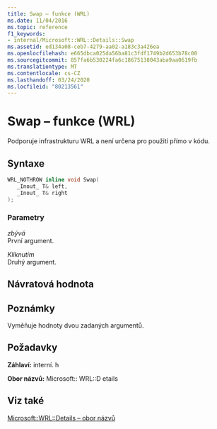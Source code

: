 ```yaml
---
title: Swap – funkce (WRL)
ms.date: 11/04/2016
ms.topic: reference
f1_keywords:
- internal/Microsoft::WRL::Details::Swap
ms.assetid: ed134a08-ceb7-4279-aa02-a183c3a426ea
ms.openlocfilehash: e665dbca025da56ba81c3fdf1749b2d653b78c00
ms.sourcegitcommit: 857fa6b530224fa6c18675138043aba9aa0619fb
ms.translationtype: MT
ms.contentlocale: cs-CZ
ms.lasthandoff: 03/24/2020
ms.locfileid: "80213561"
---
```

# <a name="swap-function-wrl"></a>Swap – funkce (WRL)

Podporuje infrastrukturu WRL a není určena pro použití přímo v kódu.

## <a name="syntax"></a>Syntaxe

```cpp
WRL_NOTHROW inline void Swap(
   _Inout_ T& left,
   _Inout_ T& right
);
```

### <a name="parameters"></a>Parametry

*zbývá*<br/>
První argument.

*Kliknutím*<br/>
Druhý argument.

## <a name="return-value"></a>Návratová hodnota

## <a name="remarks"></a>Poznámky

Vyměňuje hodnoty dvou zadaných argumentů.

## <a name="requirements"></a>Požadavky

**Záhlaví:** interní. h

**Obor názvů:** Microsoft:: WRL::D etails

## <a name="see-also"></a>Viz také

[Microsoft::WRL::Details – obor názvů](microsoft-wrl-details-namespace.md)
